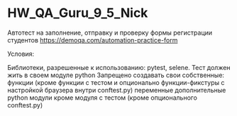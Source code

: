 # HW_QA_Guru_9_5_Nick
Автотест на заполнение, отправку и проверку формы регистрации студентов https://demoqa.com/automation-practice-form

Условия:

Библиотеки, разрешенные к использованию: pytest, selene.
Тест должен жить в своем модуле python
Запрещено создавать свои собственные:
функции (кроме функции с тестом и опционально функции-фикстуры с настройкой браузера внутри conftest.py)
переменные
дополнительные python модули кроме модуля с тестом (кроме опционального conftest.py)
